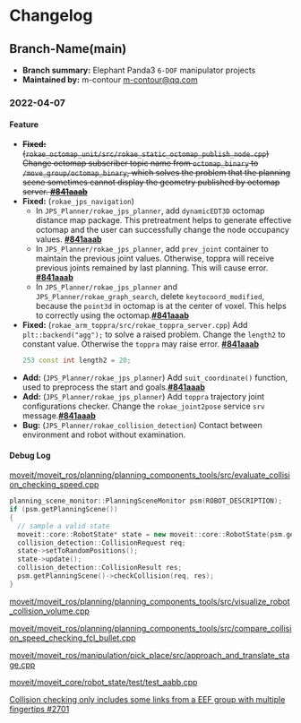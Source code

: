 # Changelog

## Branch-Name(main)
- **Branch summary:** Elephant Panda3 `6-DOF` manipulator projects
- **Maintained by:** m-contour <m-contour@qq.com>

### 2022-04-07 
#### Feature
- ~~**Fixed:** (`rokae_octomap_unit/src/rokae_static_octomap_publish_node.cpp`) Change octomap subscriber topic name from `octomap_binary` to `/move_group/octomap_binary`, which solves the problem that the planning scene sometimes cannot display the geometry published by octomap server. **[#841aaab](https://github.com/Master-sx/eleRobotJPS/commit/841aaabc6ad1139cd57a78d33c748139be285d88)**~~
- **Fixed:** (`rokae_jps_navigation`) 
  - In `JPS_Planner/rokae_jps_planner`, add `dynamicEDT3D` octomap distance map package. This pretreatment helps to generate effective octomap and the user can successfully change the node occupancy values. **[#841aaab](https://github.com/Master-sx/eleRobotJPS/commit/841aaabc6ad1139cd57a78d33c748139be285d88)**
  - In `JPS_Planner/rokae_jps_planner`, add `prev_joint` container to maintain the previous joint values. Otherwise, toppra will receive previous joints remained by last planning. This will cause error. **[#841aaab](https://github.com/Master-sx/eleRobotJPS/commit/841aaabc6ad1139cd57a78d33c748139be285d88)**
  - In `JPS_Planner/rokae_jps_planner` and `JPS_Planner/rokae_graph_search`, delete `keytocoord_modified`, because the `point3d` in octomap is at the center of voxel. This helps to correctly using the octomap.**[#841aaab](https://github.com/Master-sx/eleRobotJPS/commit/841aaabc6ad1139cd57a78d33c748139be285d88)**
- **Fixed:** (`rokae_arm_toppra/src/rokae_toppra_server.cpp`) Add `plt::backend("agg");` to solve a raised problem. Change the `length2` to constant value. Otherwise the `toppra` may raise error. **[#841aaab](https://github.com/Master-sx/eleRobotJPS/commit/841aaabc6ad1139cd57a78d33c748139be285d88)**
  ```c++
  253 const int length2 = 20;
  ```
- **Add:** (`JPS_Planner/rokae_jps_planner`) Add `suit_coordinate()` function, used to preprocess the start and goals.**[#841aaab](https://github.com/Master-sx/eleRobotJPS/commit/841aaabc6ad1139cd57a78d33c748139be285d88)**
- **Add:** (`JPS_Planner/rokae_jps_planner`) Add `toppra` trajectory joint configurations checker. Change the `rokae_joint2pose` service `srv` message.**[#841aaab](https://github.com/Master-sx/eleRobotJPS/commit/841aaabc6ad1139cd57a78d33c748139be285d88)**
- **Bug:** (`JPS_Planner/rokae_collision_detection`) Contact between environment and robot without examination.
#### Debug Log

[moveit/moveit_ros/planning/planning_components_tools/src/evaluate_collision_checking_speed.cpp](https://github.com/ros-planning/moveit/blob/cce0ffe58c3f472fc5bf76b1ec364d29d2fa7252/moveit_ros/planning/planning_components_tools/src/evaluate_collision_checking_speed.cpp)
```c++
planning_scene_monitor::PlanningSceneMonitor psm(ROBOT_DESCRIPTION);
if (psm.getPlanningScene())
{
  // sample a valid state
  moveit::core::RobotState* state = new moveit::core::RobotState(psm.getPlanningScene()->getRobotModel());
  collision_detection::CollisionRequest req;
  state->setToRandomPositions();
  state->update();
  collision_detection::CollisionResult res;
  psm.getPlanningScene()->checkCollision(req, res);
}
```

[moveit/moveit_ros/planning/planning_components_tools/src/visualize_robot_collision_volume.cpp](https://github.com/ros-planning/moveit/blob/3361b2d1b6b2feabc2d3e93c75653f5a00e87fa4/moveit_ros/planning/planning_components_tools/src/visualize_robot_collision_volume.cpp)

[moveit/moveit_ros/planning/planning_components_tools/src/compare_collision_speed_checking_fcl_bullet.cpp](https://github.com/ros-planning/moveit/blob/779b7c8b019f70898d4de3189f9261c9697d9b9f/moveit_ros/planning/planning_components_tools/src/compare_collision_speed_checking_fcl_bullet.cpp#L92)

[moveit/moveit_ros/manipulation/pick_place/src/approach_and_translate_stage.cpp](https://github.com/ros-planning/moveit/blob/cce0ffe58c3f472fc5bf76b1ec364d29d2fa7252/moveit_ros/manipulation/pick_place/src/approach_and_translate_stage.cpp)

[moveit/moveit_core/robot_state/test/test_aabb.cpp](https://github.com/ros-planning/moveit/blob/3361b2d1b6b2feabc2d3e93c75653f5a00e87fa4/moveit_core/robot_state/test/test_aabb.cpp)

[Collision checking only includes some links from a EEF group with multiple fingertips #2701](https://github.com/ros-planning/moveit/issues/2701)